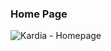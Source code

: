 ### Home Page

![Kardia - Homepage](https://github.com/pavani507/Kardia-Project/assets/34652429/0293e08c-10ca-455d-a7b0-60c1d518097a)
